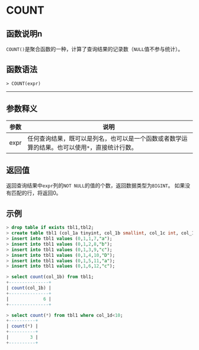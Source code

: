 # **COUNT**

## **函数说明n**

`COUNT()`是聚合函数的一种，计算了查询结果的记录数（`NULL`值不参与统计）。

## **函数语法**

```
> COUNT(expr)
```

***

## **参数释义**

| 参数   | 说明 |
|  ----  | ----  |
| expr  | 任何查询结果，既可以是列名，也可以是一个函数或者数学运算的结果。也可以使用`*`，直接统计行数。|

## **返回值**

返回查询结果中`expr`列的`NOT NULL`的值的个数，返回数据类型为`BIGINT`。
如果没有匹配的行，将返回0。

## **示例**

```sql
> drop table if exists tbl1,tbl2;
> create table tbl1 (col_1a tinyint, col_1b smallint, col_1c int, col_1d bigint, col_1e char(10) not null);
> insert into tbl1 values (0,1,1,7,"a");
> insert into tbl1 values (0,1,2,8,"b");
> insert into tbl1 values (0,1,3,9,"c");
> insert into tbl1 values (0,1,4,10,"D");
> insert into tbl1 values (0,1,5,11,"a");
> insert into tbl1 values (0,1,6,12,"c");

> select count(col_1b) from tbl1;
+---------------+
| count(col_1b) |
+---------------+
|             6 |
+---------------+

> select count(*) from tbl1 where col_1d<10;
+----------+
| count(*) |
+----------+
|        3 |
+----------+
```
